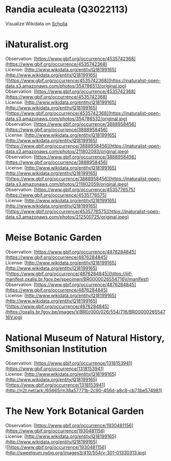 
Randia aculeata (Q3022113)
==========================
  
Visualize Wikidata on [Scholia](https://scholia.toolforge.org/taxon/Q3022113)
# iNaturalist.org
  
Observation: [https://www.gbif.org/occurrence/4535742368](https://www.gbif.org/occurrence/4535742368)  
License: [http://www.wikidata.org/entity/Q18199165](http://www.wikidata.org/entity/Q18199165)  
![https://www.gbif.org/occurrence/4535742368](https://inaturalist-open-data.s3.amazonaws.com/photos/354786513/original.jpg)  
Observation: [https://www.gbif.org/occurrence/4535742368](https://www.gbif.org/occurrence/4535742368)  
License: [http://www.wikidata.org/entity/Q18199165](http://www.wikidata.org/entity/Q18199165)  
![https://www.gbif.org/occurrence/4535742368](https://inaturalist-open-data.s3.amazonaws.com/photos/354786532/original.jpg)  
Observation: [https://www.gbif.org/occurrence/3888958456](https://www.gbif.org/occurrence/3888958456)  
License: [http://www.wikidata.org/entity/Q18199165](http://www.wikidata.org/entity/Q18199165)  
![https://www.gbif.org/occurrence/3888958456](https://inaturalist-open-data.s3.amazonaws.com/photos/211802093/original.jpeg)  
Observation: [https://www.gbif.org/occurrence/3888958456](https://www.gbif.org/occurrence/3888958456)  
License: [http://www.wikidata.org/entity/Q18199165](http://www.wikidata.org/entity/Q18199165)  
![https://www.gbif.org/occurrence/3888958456](https://inaturalist-open-data.s3.amazonaws.com/photos/211802059/original.jpeg)  
Observation: [https://www.gbif.org/occurrence/4535776575](https://www.gbif.org/occurrence/4535776575)  
License: [http://www.wikidata.org/entity/Q18199165](http://www.wikidata.org/entity/Q18199165)  
![https://www.gbif.org/occurrence/4535776575](https://inaturalist-open-data.s3.amazonaws.com/photos/212500725/original.jpeg)
# Meise Botanic Garden
  
Observation: [https://www.gbif.org/occurrence/4876284845](https://www.gbif.org/occurrence/4876284845)  
License: [http://www.wikidata.org/entity/Q18199165](http://www.wikidata.org/entity/Q18199165)  
![https://www.gbif.org/occurrence/4876284845](https://iiif-manifest.oxalis.br.fgov.be/specimen/BR0000026554716V/manifest)  
Observation: [https://www.gbif.org/occurrence/4876284845](https://www.gbif.org/occurrence/4876284845)  
License: [http://www.wikidata.org/entity/Q18199165](http://www.wikidata.org/entity/Q18199165)  
![https://www.gbif.org/occurrence/4876284845](https://oxalis.br.fgov.be/images/V/BR0/000/026/554/716/BR0000026554716V.jpg)
# National Museum of Natural History, Smithsonian Institution
  
Observation: [https://www.gbif.org/occurrence/1318153941](https://www.gbif.org/occurrence/1318153941)  
License: [http://www.wikidata.org/entity/Q18199165](http://www.wikidata.org/entity/Q18199165)  
![https://www.gbif.org/occurrence/1318153941](http://n2t.net/ark:/65665/m38a57771b-2c90-456d-a8c8-cb73be574981)
# The New York Botanical Garden
  
Observation: [https://www.gbif.org/occurrence/1930481156](https://www.gbif.org/occurrence/1930481156)  
License: [http://www.wikidata.org/entity/Q18199165](http://www.wikidata.org/entity/Q18199165)  
![https://www.gbif.org/occurrence/1930481156](http://sweetgum.nybg.org/images3/410/554/v-301-01330313.jpg)